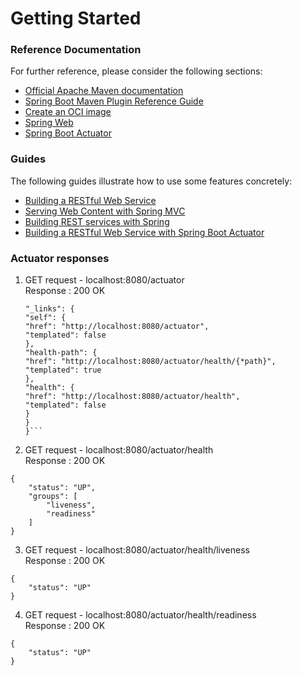 # Getting Started

### Reference Documentation
For further reference, please consider the following sections:

* [Official Apache Maven documentation](https://maven.apache.org/guides/index.html)
* [Spring Boot Maven Plugin Reference Guide](https://docs.spring.io/spring-boot/docs/3.2.2/maven-plugin/reference/html/)
* [Create an OCI image](https://docs.spring.io/spring-boot/docs/3.2.2/maven-plugin/reference/html/#build-image)
* [Spring Web](https://docs.spring.io/spring-boot/docs/3.2.2/reference/htmlsingle/index.html#web)
* [Spring Boot Actuator](https://docs.spring.io/spring-boot/docs/3.2.2/reference/htmlsingle/index.html#actuator)

### Guides
The following guides illustrate how to use some features concretely:

* [Building a RESTful Web Service](https://spring.io/guides/gs/rest-service/)
* [Serving Web Content with Spring MVC](https://spring.io/guides/gs/serving-web-content/)
* [Building REST services with Spring](https://spring.io/guides/tutorials/rest/)
* [Building a RESTful Web Service with Spring Boot Actuator](https://spring.io/guides/gs/actuator-service/)

### Actuator responses

1. GET request - localhost:8080/actuator</br>
    Response : 200 OK
   ```{
   "_links": {
   "self": {
   "href": "http://localhost:8080/actuator",
   "templated": false
   },
   "health-path": {
   "href": "http://localhost:8080/actuator/health/{*path}",
   "templated": true
   },
   "health": {
   "href": "http://localhost:8080/actuator/health",
   "templated": false
   }
   }
   }```
2. GET request - localhost:8080/actuator/health <br/>Response : 200 OK
```
{
    "status": "UP",
    "groups": [
        "liveness",
        "readiness"
    ]
}
```
3. GET request - localhost:8080/actuator/health/liveness <br/>Response : 200 OK
```
{
    "status": "UP"
}
```
4. GET request - localhost:8080/actuator/health/readiness <br/>Response : 200 OK
```
{
    "status": "UP"
}
```
